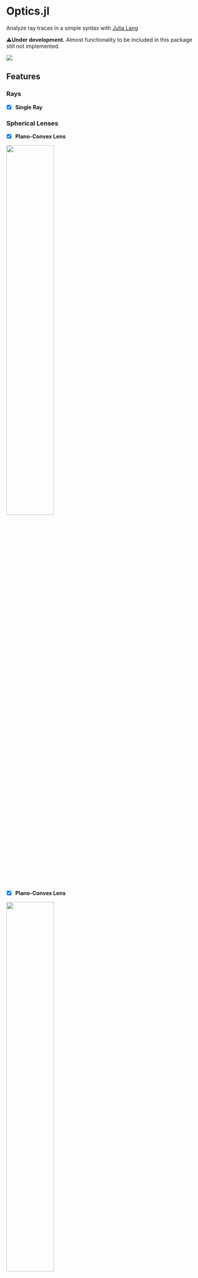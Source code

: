 # Optics.jl
Analyze ray traces in a simple syntax with [Julia Lang](https://julialang.org)

⚠️**Under development.** Almost functionality to be included in this package still not implemented.

<img src="https://github.com/user-attachments/assets/bb928571-2196-4ea8-9f22-832648d90d93">

## Features
### Rays
* [x] **Single Ray**

### Spherical Lenses
* [x] **Plano-Convex Lens**
<img src="https://github.com/user-attachments/assets/f234fffc-4a38-4f11-b046-bec8ebc3ee02" width="50%">

* [x] **Plano-Convex Lens**
<img src="https://github.com/user-attachments/assets/2189526a-42d9-4144-9ba8-29975c0d9425" width="50%">

* [ ] **Bi-Convex Lens**
* [ ] **Bi-Concave Lens**
* [ ] **Positive Meniscus Lens**
* [ ] **Negative Meniscus Lens**

### Other Lenses
* [ ] **Fresnel Lens**

### Mirrors
* [ ] **Concave Mirror**

### Miscellaneous Elements
* [x] **Wall**
